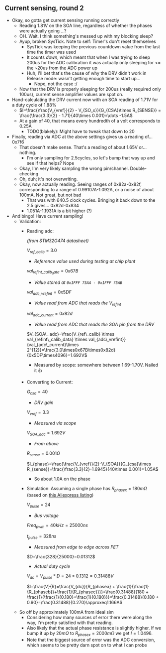 ## Current sensing, round 2

- Okay, so gotta get current sensing running correctly
  - Reading 1.81V on the SOA line, regardless of whether the phases were actually going ...?
  - OH. Wait. I think something's messed up with my blocking sleep?
  - Ayup, broken SysTick. Note to self: Timer's don't reset themselves
    - SysTick was keeping the previous countdown value from the last time the timer was used
    - It counts _down_, which meant that when I was trying to sleep 200us for the ADC calibration it was actually only sleeping for <= the ~20us from the ADC power up
    - Huh, I'll bet that's the cause of why the DRV didn't work in Release mode: wasn't getting enough time to start up...
      - Nope, not the case :/
  - Now that the DRV is properly sleeping for 200us (really required only 100us), current sense amplifier values are spot on.
- Hand-calculating the DRV current now with an SOA reading of 1.71V for a duty cycle of 1.88%
  - $I=\frac{\frac{V_{vref}}{2} - V_{SO_x}}{G_{CSA}\times R_{SENSE}} = \frac{\frac{3.3}{2} - 1.71}{40\times 0.001}=\dots -1.5A$
  - At a gain of 40, that means every hundredth of a volt corresponds to 0.25A
    - TODO(blakely): Might have to tweak that down to 20
- Finally, reading via ADC at the above settings gives us a reading of... 0x7f6
  - That doesn't make sense. That's a reading of about 1.65V or... nothing.
    - I'm only sampling for 2.5cycles, so let's bump that way up and see if that helps? Nope
  - Okay, I'm very likely sampling the wrong pin/channel. Double-checking
  - Oh, duh; it's not overwriting.
  - Okay, now actually reading. Seeing ranges of 0x82a-0x82f, corresponding to a range of 0.99107A-1.092A, or a noise of about 100mA. Not great, but not bad
    - That was with 640.5 clock cycles. Bringing it back down to the 2.5 gives... 0x82d-0x834
    - 1.051A-1.1931A is a bit higher (?)
- And bingo! Have current sampling!
  - Validation:
    - Reading adc:

      _(from STM32G474 datasheet)_

      $V_{ref\_calib}=3.0$
        - _Reference value used during testing at chip plant_

      $val_{refint\_calib_data}=0x67B$
        - _Value stored at `0x1FFF 75AA - 0x1FFF 75AB`_

      $val_{adc\_vrefint}=0x5DF$
        - _Value read from ADC that reads the $V_{refint}$_

      $val_{adc\_current}=0x82d$
        - _Value read from ADC that reads the SOA pin from the DRV_

      $V_{SOA\_ adc}=\frac{V_{ref\_calib} \times val_{refint\_calib_data} \times val_{adc\_vrefint}}{val_{adc\_current}\times 2^{12}}=\frac{3.0\times0x67B\times0x82d}{0x5DF\times4096}=1.692V$

      - Measured by scope: somewhere between 1.69-1.70V. Nailed it :thumbsup:

    - Converting to Current:

      $G_{csa}=40$
        - _DRV gain_

      $V_{vref}=3.3$
        - _Measured via scope_

      $V_{SOA\_ adc}=1.692V$
        - _From above_

      $R_{sense}=0.001\Omega$

      $I_{phase}=\frac{\frac{V_{vref}}{2}-V_{SOA}}{G_{csa}\times R_{sense}}=\frac{\frac{3.3}{2}-1.6945}{40\times 0.001}=1.05A$
        - So about 1.0A on the phase


    - Simulation: Assuming a single phase has $R_{phasex}=180m\Omega$ (based on [this Aliexpress listing](https://de.aliexpress.com/item/32866434951.html))

      $V_{pulse}=24$
        - _Bus voltage_

      $Freq_{pwm}=40kHz=25000ns$

      $t_{pulse}=328ns$
        - _Measured from edge to edge across FET_

      $D=\frac{328}{25000}=0.01312$
        - _Actual duty cycle_

      $V_{dc}=V_{pulse}*D=24*0.1312=0.31488V$

      $I=\frac{V}{R}=\frac{V_{dc}}{R_{phasea} + \frac{1}{\frac{1}{R_{phaseb}}+\frac{1}{R_{phasec}}}}=\frac{0.31488}{180 + \frac{1}{\frac{1}{0.180}+\frac{1}{0.180}}}=\frac{0.31488}{0.180 + 0.90}=\frac{0.31488}{0.270}\approxeq1.166A$
  - So off by approximately 100mA from ideal sim
    - Considering how many sources of error there were along the way, I'm pretty satisfied with that reading.
    - Also likely that the actual phase resistance is slightly higher. If we bump it up by $20m\Omega$ to $R_{phasex}=2000m\Omega$ we get $I=1.0496$.
    - Note that the biggest source of error was the ADC conversion, which seems to be pretty darn spot on to what I can probe
